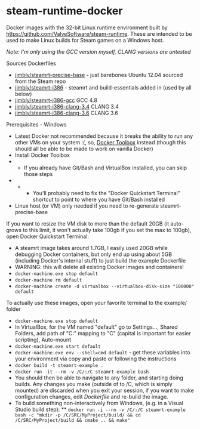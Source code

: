 steam-runtime-docker
====================

Docker images with the 32-bit Linux runtime environment built by 
https://github.com/ValveSoftware/steam-runtime.  These are intended to be used
to make Linux builds for Steam games on a Windows host.

*Note: I'm only using the _GCC_ version myself, CLANG versions are untested*

Sources Dockerfiles
* [jimbly/steamrt-precise-base](steamrt-precise-base/README.md) - just barebones Ubuntu 12.04 sourced from the Steam repo
* [jimbly/steamrt-i386](steamrt-i386-gcc/Dockerfile) - steamrt and build-essentials added in (used by all below)
* [jimbly/steamrt-i386-gcc](steamrt-i386-gcc/Dockerfile) GCC 4.8
* [jimbly/steamrt-i386-clang-3.4](steamrt-i386-clang-3.4/Dockerfile) CLANG 3.4
* [jimbly/steamrt-i386-clang-3.6](steamrt-i386-clang-3.6/Dockerfile) CLANG 3.6

Prerequisites - Windows
* Latest Docker not recommended because it breaks the ability to run any other VMs on your system :(, so, [Docker Toolbox](https://docs.docker.com/toolbox/toolbox_install_windows/) instead (though this should all be able to be made to work on vanilla Docker)
* Install Docker Toolbox
* * If you already have Git/Bash and VirtualBox installed, you can skip those steps
* * * You'll probably need to fix the "Docker Quickstart Terminal" shortcut to point to where you have Git/Bash installed
* Linux host (or VM) only needed if you need to re-generate steamrt-precise-base

If you want to resize the VM disk to more than the default 20GB (it auto-grows to this limit, it won't actually take 100gb if you set the max to 100gb), open Docker Quickstart Terminal.
* A steamrt image takes around 1.7GB, I easily used 20GB while debugging Docker containers, but only end up using about 5GB (including Docker's internal stuff) to just build the example Dockerfile
* WARNING: this will delete all existing Docker images and containers!
* `docker-machine.exe stop default`
* `docker-machine rm default`
* `docker-machine create -d virtualbox --virtualbox-disk-size "100000" default`

To actually use these images, open your favorite terminal to the example/ folder
* `docker-machine.exe stop default`
* In VirtualBox, for the VM named "default" go to Settings..., Shared Folders, add path of "C:\" mapping to "C" (capital is important for easier scripting), Auto-mount
* `docker-machine.exe start default`
* `docker-machine.exe env --shell=cmd default` - get these variables into your environment via copy and paste or following the instructions
* `docker build -t steamrt-example .`
* `docker run -it --rm -v /C/:/C steamrt-example bash`
* You should then be able to navigate to any folder, and starting doing builds. Any changes you make (outside of to /C, which is simply mounted) are discarded when you exit your session, if you want to make configuration changes, edit _Dockerfile_ and re-build the image.
* To build something non-interactively from Windows, (e.g. in a Visual Studio build step):
** `docker run -i --rm -v /C/:/C steamrt-example bash -c "mkdir -p /C/SRC/MyProject/build/ && cd /C/SRC/MyProject/build && cmake .. && make"`
